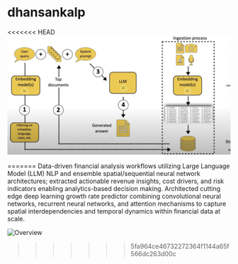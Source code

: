 # dhansankalp
<<<<<<< HEAD
![Alt text](img.png)

=======
Data-driven financial analysis workflows utilizing Large Language Model (LLM) NLP and ensemble spatial/sequential neural network architectures; extracted actionable revenue insights, cost drivers, and risk indicators enabling analytics-based decision making.
Architected cutting edge deep learning growth rate predictor combining convolutional neural networks, recurrent neural networks, and attention mechanisms to capture spatial interdependencies and temporal dynamics within financial data at scale.

![Overview](https://github.com/gauravam/dhansankalp/assets/47477756/07dfa8e2-3922-47c9-bda1-8c6496491dbd)

>>>>>>> 5fa964ce46732272364f1144a65f566dc263d00c